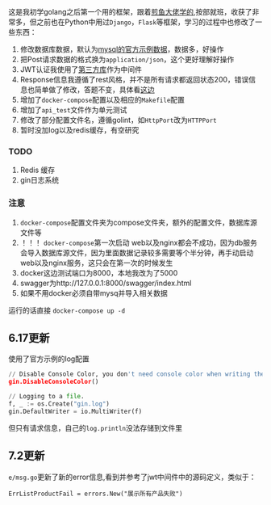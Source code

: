 这是我初学golang之后第一个用的框架，跟着[煎鱼大佬学的](https://github.com/EDDYCJY/go-gin-example),按部就班，收获了非常多，但之前也在Python中用过`Django`，`Flask`等框架，学习的过程中也修改了一些东西：


1. 修改数据库数据，默认为[mysql的官方示例数据](https://www.yiibai.com/mysql/sample-database.html)，数据多，好操作
2. 把Post请求数据的格式换为`application/json`，这个更好理解好操作
3. JWT认证我使用了[第三方库](github.com/appleboy/gin-jwt/v2)作为中间件
4. Response信息我遵循了rest风格，并不是所有请求都返回状态200，错误信息也简单做了修改，答题不变，具体看[这边](https://tech.crandom.com/post/2019/restful-status-code/)
5. 增加了`docker-compose`配置以及相应的`Makefile`配置
6. 增加了`api_test`文件作为单元测试
7. 修改了部分配置文件名，遵循golint，如`HttpPort`改为`HTTPPort`
8. 暂时没加log以及redis缓存，有空研究


### TODO
1. Redis 缓存
2. gin日志系统


### 注意

1. `docker-compose`配置文件夹为compose文件夹，额外的配置文件，数据库源文件等
2. ！！！ `docker-compose`第一次启动 web以及nginx都会不成功，因为db服务会导入数据库源文件，因为里面数据记录较多需要等个半分钟，再手动启动web以及nginx服务，这只会在第一次的时候发生
3. docker这边测试端口为8000，本地我改为了5000
4. swagger为http://127.0.0.1:8000/swagger/index.html
5. 如果不用docker必须自带mysq并导入相关数据


运行的话直接 `docker-compose up -d`

## 6.17更新

使用了官方示例的log配置
```python
// Disable Console Color, you don't need console color when writing the logs to file.
gin.DisableConsoleColor()

// Logging to a file.
f, _ := os.Create("gin.log")
gin.DefaultWriter = io.MultiWriter(f)
```
但只有请求信息，自己的`log.println`没法存储到文件里

## 7.2更新
`e/msg.go`更新了新的error信息,看到并参考了jwt中间件中的源码定义，类似于：

`ErrListProductFail = errors.New("展示所有产品失败")`